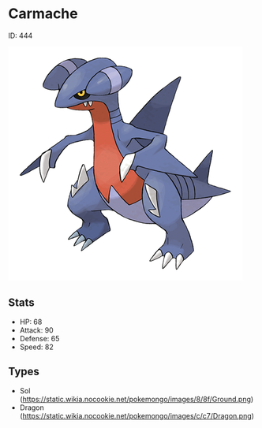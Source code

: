 # Carmache


ID: 444

![](https://raw.githubusercontent.com/PokeAPI/sprites/master/sprites/pokemon/other/official-artwork/444.png "Carmache")

## Stats


 - HP: 68
 - Attack: 90
 - Defense: 65
 - Speed: 82

## Types


 - Sol (https://static.wikia.nocookie.net/pokemongo/images/8/8f/Ground.png)
 - Dragon (https://static.wikia.nocookie.net/pokemongo/images/c/c7/Dragon.png)
